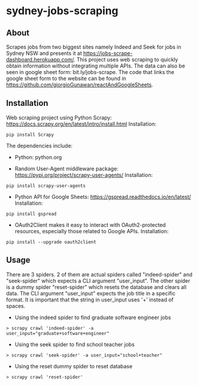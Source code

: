 # sydney-jobs-scraping

## About
Scrapes jobs from two biggest sites namely Indeed and Seek for jobs in Sydney NSW and presents it at https://jobs-scrape-dashboard.herokuapp.com/. 
This project uses web scraping to quickly obtain information without integrating multiple APIs. The data can also be seen in google sheet form: bit.ly/jobs-scrape.
The code that links the google sheet form to the website can be found in https://github.com/giorgioGunawan/reactAndGoogleSheets.

## Installation
Web scraping project using Python Scrapy: https://docs.scrapy.org/en/latest/intro/install.html
Installation:
```
pip install Scrapy
```

The dependencies include:

- Python: python.org

- Random User-Agent middleware package: https://pypi.org/project/scrapy-user-agents/
Installation:
```
pip install scrapy-user-agents
```

- Python API for Google Sheets: https://gspread.readthedocs.io/en/latest/
Installation:
```
pip install gspread
```

- OAuth2Client makes it easy to interact with OAuth2-protected resources, especially those related to Google APIs. 
Installation:
```
pip install --upgrade oauth2client
```

## Usage
There are 3 spiders. 2 of them are actual spiders called "indeed-spider" and "seek-spider" which expects a CLI argument "user_input".
The other spider is a dummy spider "reset-spider" which resets the database and clears all data. The CLI argument "user_input" expects the job title in a specific format.
It is important that the string in user_input uses '+' instead of spaces. 

- Using the indeed spider to find graduate software engineer jobs
```
> scrapy crawl 'indeed-spider' -a user_input="graduate+software+engineer"
```

- Using the seek spider to find school teacher jobs
```
> scrapy crawl 'seek-spider' -a user_input="school+teacher"
```

- Using the reset dummy spider to reset database
```
> scrapy crawl 'reset-spider'
```




